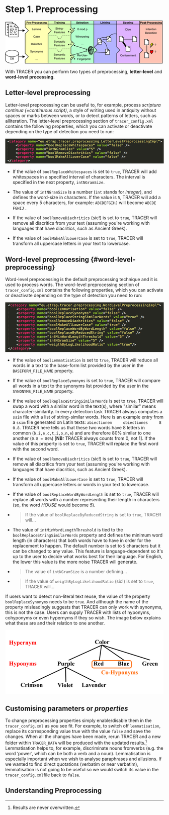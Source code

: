 # Step 1. Preprocessing

![](/assets/architecture.png)

With TRACER you can perform two types of preprocessing, **letter-level** and **word-level processing**.

## Letter-level preprocessing

Letter-level preprocessing can be useful to, for example, process _scriptura continua \(=continuous script\)_, a style of writing used in antiquity without spaces or marks between words, or to detect patterns of letters, such as alliteration. The letter-level preprocessing section of `tracer_config.xml` contains the following properties, which you can activate or deactivate depending on the type of detection you need to run:

![](/assets/letter_level_prep.png)

* If the value of `boolReplaceWhitespaces` is set to `true`, TRACER will add whitespaces in a specified interval of characters. The interval is specified in the next property, `intNGramSize`.

* The value of `intNGramSize` is a number \(`int` stands for _integer_\), and defines the word-size in characters. If the value is `5`, TRACER will add a space every 5 characters, for example: `ABCDEFGIHJ` will become `ABCDE` `FGHIJ` .

* If the value of `boolRemoveDiachritics` \(sic!\) is set to `true`, TRACER will remove all diacritics from your text \(assuming you're working with languages that have diacritics, such as Ancient Greek\).

* If the value of `boolMakeAllLowerCase` is set to `true`, TRACER will transform all uppercase letters in your text to lowercase.

## Word-level preprocessing {#word-level-preprocessing}

Word-level preprocessing is the default preprocessing technique and it is used to process words. The word-level preprocessing section of `tracer_config.xml` contains the following properties, which you can activate or deactivate depending on the type of detection you need to run:

![](/assets/word_level_prep.png)

* If the value of `boolLemmatisation` is set to `true`, TRACER will reduce all words in a text to the base-form list provided by the user in the `BASEFORM_FILE_NAME` property.

* If the value of `boolReplaceSynonyms` is set to `true`, TRACER will compare all words in a text to the synonyms list provided by the user in the `SYNONYMS_FILE_NAME` property.

* If the value of `boolReplaceStringSimilarWords` is set to `true`, TRACER will swap a word with a similar word in the text\(s\), where "similar" means character-similarity. In every detection task TRACER always computes a `ssim` file with a list of string-similar words. Here is an example entry from a `ssim` file generated on Latin texts: `abiectionem     obiectiones     8       0.8`. TRACER here tells us that these two words have 8 letters in common \(`b,i,e,c,t,i,o,n,e`\) and are therefore 80% similar to one another \(`0.8 = 80%`\)  \[**NB:** TRACER always counts from 0, not 1\]. If the value of this property is set to `true`, TRACER will replace the first word with the second word.

* If the value of `boolRemoveDiachritics` \(sic!\) is set to `true`, TRACER will remove all diacritics from your text \(assuming you're working with languages that have diacritics, such as Ancient Greek\).

* If the value of `boolMakeAllLowerCase` is set to `true`, TRACER will transform all uppercase letters or words in your text to lowercase.

* If the value of `boolReplaceWordByWordLength` is set to `true`, TRACER will replace all words with a number representing their length in characters \(so, the word _HOUSE_ would become _5_\).

* > If the value of `boolReplaceByReducedString` is set to `true`, TRACER will...
* The value of `intMinWordLengthThreshold` is tied to the `boolReplaceStringSimilarWords` property and defines the minimum word length \(in characters\) that both words have to have in order for the replacement to happen. The default number is set to `5` characters but it can be changed to any value. This feature is language-dependent so it's up to the user to decide what works best for their language. For English, the lower this value is the more noise TRACER will generate.

* > The value of `intNGramSize` is a number defining...
* > If the value of `weigthByLogLikelihoodRatio` \(sic!\) is set to `true`, TRACER will...

If users want to detect non-literal text reuse, the value of the property `boolReplaceSynonyms` needs to be `true`. And although the name of the property misleadingly suggests that TRACER can only work with synonyms, this is not the case. Users can supply TRACER with lists of hyponyms, cohyponyms or even hypernyms if they so wish. The image below explains what these are and their relation to one another.

![hyper-hypo-cohyponym](/assets/hyper-hypo-cohyponym.png "Linguistic tree illustrating relationships between terms describing colour. Source: Wikimedia Commons.")

## Customising parameters or _properties_

To change preprocessing properties simply enable/disable them in the `tracer_config.xml` as you see fit. For example, to switch off `lemmatisation`, replace its corresponding value true with the value `false` and save the changes. When all the changes have been made, rerun TRACER and a new folder within `TRACER_DATA` will be produced with the updated results.[^1] Lemmatisation helps to, for example, discriminate nouns fromverbs \(e.g. the word ‘power’, which can be both a verb and a noun\). Lemmatisation is especially important when we wish to analyse paraphrases and allusions. If we wanted to find direct quotations \(verbatim or near verbatim\), lemmatisation is not going to be useful so we would switch its value in the `tracer_config.xml`file back to `false`.

## Understanding Preprocessing

[^1]: Results are never overwritten.

